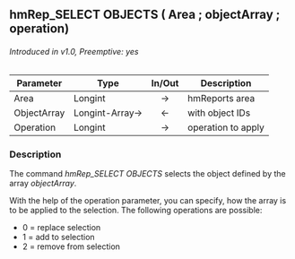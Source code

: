 ## hmRep_SELECT OBJECTS ( Area ; objectArray ; operation)
###### Introduced in v1.0, Preemptive: yes

|Parameter|Type|In/Out|Description
|---|---|:---:|---
|Area|Longint|→|hmReports area
|ObjectArray|Longint-Array->|←|with object IDs
|Operation|Longint|→|operation to apply

### Description
The command *hmRep_SELECT OBJECTS* selects the object defined by the array *objectArray*.

With the help of the operation parameter, you can specify, how the array is to be applied to the selection. The following operations are possible:

* 0 = replace selection
* 1 = add to selection
* 2 = remove from selection
